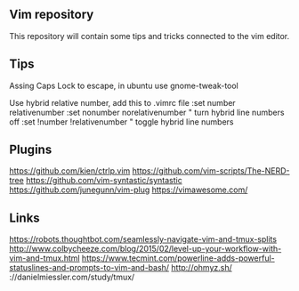 Vim repository
--------------

This repository will contain some tips and tricks connected to the vim editor.


Tips
----
Assing Caps Lock to escape, in ubuntu use gnome-tweak-tool

Use hybrid relative number, add this to .vimrc file
:set number relativenumber
:set nonumber norelativenumber  " turn hybrid line numbers off
:set !number !relativenumber    " toggle hybrid line numbers 



Plugins
-------
https://github.com/kien/ctrlp.vim
https://github.com/vim-scripts/The-NERD-tree
https://github.com/vim-syntastic/syntastic
https://github.com/junegunn/vim-plug
https://vimawesome.com/

Links
-----
https://robots.thoughtbot.com/seamlessly-navigate-vim-and-tmux-splits
http://www.colbycheeze.com/blog/2015/02/level-up-your-workflow-with-vim-and-tmux.html
https://www.tecmint.com/powerline-adds-powerful-statuslines-and-prompts-to-vim-and-bash/
http://ohmyz.sh/
://danielmiessler.com/study/tmux/
